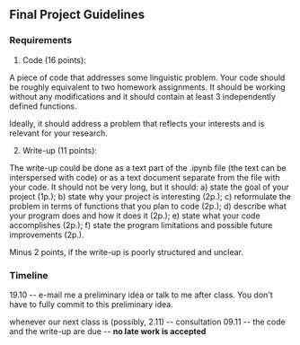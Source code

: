 ## Final Project Guidelines

### Requirements

1. Code (16 points):

A piece of code that addresses some linguistic problem. Your code should be roughly equivalent to two homework assignments.
It should be working without any modifications and it should contain at least 3 independently defined functions. 

Ideally, it should address a problem that reflects your interests and is relevant for your research.

2. Write-up (11 points):

The write-up could be done as a text part of the .ipynb file (the text can be interspersed with code) or as a text document separate from the file with your code.
It should not be very long, but it should: a) state the goal of your project (1p.); b) state why your project is interesting (2p.);
c) reformulate the problem in terms of functions that you plan to code (2p.); d) describe what your program does and how it does it (2p.);
e) state what your code accomplishes (2p.); f) state the program limitations and possible future improvements (2p.).

Minus 2 points, if the write-up is poorly structured and unclear.

### Timeline

19.10 -- e-mail me a preliminary idea or talk to me after class. You don't have to fully commit to this preliminary idea.

whenever our next class is (possibly, 2.11) -- consultation
09.11 -- the code and the write-up are due -- **no late work is accepted**
